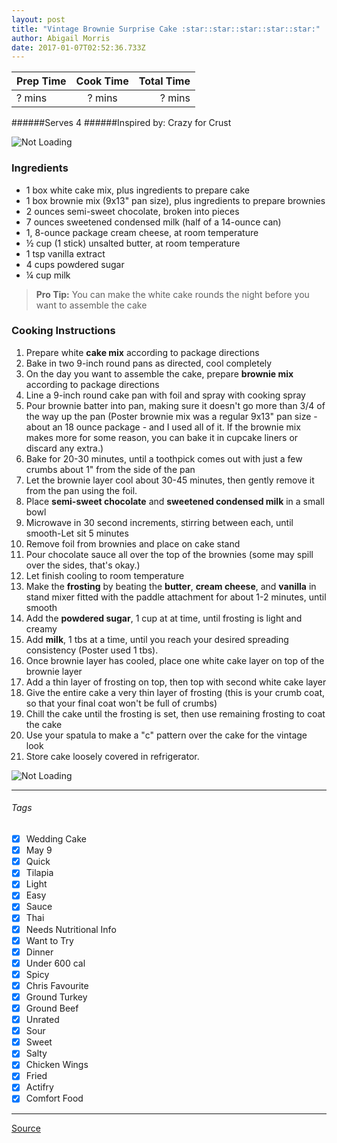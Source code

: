 ```yaml
---
layout: post
title: "Vintage Brownie Surprise Cake :star::star::star::star::star:"
author: Abigail Morris
date: 2017-01-07T02:52:36.733Z
---
```


| Prep Time  | Cook Time    | Total Time  |
| ---------- |:------------:| -----------:|
| ? mins    | ? mins      | ? mins     |


######Serves 4
######Inspired by: Crazy for Crust

![Not Loading](http://i.imgur.com/Z9Dj2Xm.png)

### Ingredients

* 1 box white cake mix, plus ingredients to prepare cake
* 1 box brownie mix (9x13" pan size), plus ingredients to prepare brownies
* 2 ounces semi-sweet chocolate, broken into pieces
* 7 ounces sweetened condensed milk (half of a 14-ounce can)
* 1, 8-ounce package cream cheese, at room temperature
* ½ cup (1 stick) unsalted butter, at room temperature
* 1 tsp vanilla extract
* 4 cups powdered sugar
* ¼ cup milk

> **Pro Tip:** You can make the white cake rounds the night before you want to assemble the cake

### Cooking Instructions

1. Prepare white **cake mix** according to package directions
2. Bake in two 9-inch round pans as directed, cool completely
3. On the day you want to assemble the cake, prepare **brownie mix** according to package directions
4. Line a 9-inch round cake pan with foil and spray with cooking spray
5. Pour brownie batter into pan, making sure it doesn't go more than 3/4 of the way up the pan (Poster brownie mix was a regular 9x13" pan size - about an 18 ounce package - and I used all of it. If the brownie mix makes more for some reason, you can bake it in cupcake liners or discard any extra.)
6. Bake for 20-30 minutes, until a toothpick comes out with just a few crumbs about 1" from the side of the pan
7. Let the brownie layer cool about 30-45 minutes, then gently remove it from the pan using the foil.
8. Place **semi-sweet chocolate** and **sweetened condensed milk** in a small bowl
9. Microwave in 30 second increments, stirring between each, until smooth-Let sit 5 minutes
10. Remove foil from brownies and place on cake stand
11. Pour chocolate sauce all over the top of the brownies (some may spill over the sides, that's okay.)
12. Let finish cooling to room temperature
13. Make the **frosting** by beating the **butter**, **cream cheese**, and **vanilla** in stand mixer fitted with the paddle attachment for about 1-2 minutes, until smooth
14. Add the **powdered sugar**, 1 cup at at time, until frosting is light and creamy
15. Add **milk**, 1 tbs at a time, until you reach your desired spreading consistency (Poster used 1 tbs).
16. Once brownie layer has cooled, place one white cake layer on top of the brownie layer
17. Add a thin layer of frosting on top, then top with second white cake layer
18. Give the entire cake a very thin layer of frosting (this is your crumb coat, so that your final coat won't be full of crumbs) 
19. Chill the cake until the frosting is set, then use remaining frosting to coat the cake
20. Use your spatula to make a "c" pattern over the cake for the vintage look
21. Store cake loosely covered in refrigerator.

![Not Loading](http://i.imgur.com/E6QdOWW.png)

---

###### Tags
- [x] Wedding Cake
- [x] May 9
- [x] Quick
- [x] Tilapia
- [x] Light
- [x] Easy
- [x] Sauce
- [x] Thai
- [x] Needs Nutritional Info
- [x] Want to Try
- [x] Dinner
- [x] Under 600 cal
- [x] Spicy
- [x] Chris Favourite
- [x] Ground Turkey
- [x] Ground Beef
- [x] Unrated
- [x] Sour
- [x] Sweet
- [x] Salty
- [x] Chicken Wings
- [x] Fried
- [x] Actifry
- [x] Comfort Food

---

[Source](http://www.crazyforcrust.com/2014/03/vintage-brownie-surprise-cake/)

